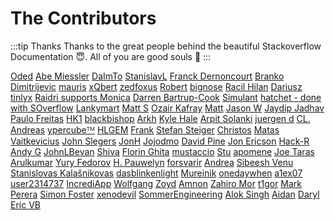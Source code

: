 # The Contributors

:::tip Thanks
Thanks to the great people behind the beautiful Stackoverflow Documentation :innocent:. All of you are good souls :100:
:::

[Oded](https://stackoverflow.com/users/1583/oded) [Abe Miessler](https://stackoverflow.com/users/226897/abe-miessler) [DaImTo](https://stackoverflow.com/users/1841839/daimto) [StanislavL](https://stackoverflow.com/users/301607/stanislavl) [Franck Dernoncourt](https://stackoverflow.com/users/395857/franck-dernoncourt) [Branko Dimitrijevic](https://stackoverflow.com/users/533120/branko-dimitrijevic) [mauris](https://stackoverflow.com/users/126039/mauris) [xQbert](https://stackoverflow.com/users/1016435/xqbert) [zedfoxus](https://stackoverflow.com/users/2554537/zedfoxus) [Robert](https://stackoverflow.com/users/1579182/robert) [bignose](https://stackoverflow.com/users/70157/bignose) [Racil Hilan](https://stackoverflow.com/users/3215948/racil-hilan) [Dariusz](https://stackoverflow.com/users/1961634/dariusz) [tinlyx](https://stackoverflow.com/users/683218/tinlyx) [Raidri supports Monica](https://stackoverflow.com/users/2610249/raidri-supports-monica) [Darren Bartrup-Cook](https://stackoverflow.com/users/4677305/darren-bartrup-cook) [Simulant](https://stackoverflow.com/users/1515052/simulant) [hatchet - done with SOverflow](https://stackoverflow.com/users/834261/hatchet-done-with-soverflow) [Lankymart](https://stackoverflow.com/users/692942/lankymart) [Matt S](https://stackoverflow.com/users/163024/matt-s) [Ozair Kafray](https://stackoverflow.com/users/365188/ozair-kafray) [Matt](https://stackoverflow.com/users/2641576/matt) [Jason W](https://stackoverflow.com/users/4154421/jason-w) [Jaydip Jadhav](https://stackoverflow.com/users/4964923/jaydip-jadhav) [Paulo Freitas](https://stackoverflow.com/users/222758/paulo-freitas) [HK1](https://stackoverflow.com/users/504958/hk1) [blackbishop](https://stackoverflow.com/users/1386551/blackbishop) [Arkh](https://stackoverflow.com/users/151758/arkh) [Kyle Hale](https://stackoverflow.com/users/32458/kyle-hale) [Arpit Solanki](https://stackoverflow.com/users/5250746/arpit-solanki) [juergen d](https://stackoverflow.com/users/575376/juergen-d) [CL.](https://stackoverflow.com/users/11654/cl) [Andreas](https://stackoverflow.com/users/5221149/andreas) [ypercubeᵀᴹ](https://stackoverflow.com/users/344949/ypercube%e1%b5%80%e1%b4%b9) [HLGEM](https://stackoverflow.com/users/9034/hlgem) [Frank](https://stackoverflow.com/users/1191259/frank) [Stefan Steiger](https://stackoverflow.com/users/155077/stefan-steiger) [Christos](https://stackoverflow.com/users/913124/christos) [Matas Vaitkevicius](https://stackoverflow.com/users/1509764/matas-vaitkevicius) [John Slegers](https://stackoverflow.com/users/1946501/john-slegers) [JonH](https://stackoverflow.com/users/168703/jonh) [Jojodmo](https://stackoverflow.com/users/2767207/jojodmo) [David Pine](https://stackoverflow.com/users/2410379/david-pine) [Jon Ericson](https://stackoverflow.com/users/1438/jon-ericson) [Hack-R](https://stackoverflow.com/users/3604745/hack-r) [Andy G](https://stackoverflow.com/users/620444/andy-g) [JohnLBevan](https://stackoverflow.com/users/361842/johnlbevan) [Shiva](https://stackoverflow.com/users/325521/shiva) [Florin Ghita](https://stackoverflow.com/users/319875/florin-ghita) [mustaccio](https://stackoverflow.com/users/1227152/mustaccio) [Stu](https://stackoverflow.com/users/414/stu) [apomene](https://stackoverflow.com/users/1000827/apomene) [Joe Taras](https://stackoverflow.com/users/2577734/joe-taras) [Arulkumar](https://stackoverflow.com/users/2451726/arulkumar) [Yury Fedorov](https://stackoverflow.com/users/4378400/yury-fedorov) [H. Pauwelyn](https://stackoverflow.com/users/4551041/h-pauwelyn) [forsvarir](https://stackoverflow.com/users/592182/forsvarir) [Andrea](https://stackoverflow.com/users/909742/andrea) [Sibeesh Venu](https://stackoverflow.com/users/5550507/sibeesh-venu) [Stanislovas Kalašnikovas](https://stackoverflow.com/users/4609360/stanislovas-kala%c5%a1nikovas) [dasblinkenlight](https://stackoverflow.com/users/335858/dasblinkenlight) [Mureinik](https://stackoverflow.com/users/2422776/mureinik) [onedaywhen](https://stackoverflow.com/users/15354/onedaywhen) [a1ex07](https://stackoverflow.com/users/232403/a1ex07) [user2314737](https://stackoverflow.com/users/2314737/user2314737) [IncrediApp](https://stackoverflow.com/users/829407/incrediapp) [Wolfgang](https://stackoverflow.com/users/1979340/wolfgang) [Zoyd](https://stackoverflow.com/users/3528562/zoyd) [Amnon](https://stackoverflow.com/users/1860089/amnon) [Zahiro Mor](https://stackoverflow.com/users/4700149/zahiro-mor) [t1gor](https://stackoverflow.com/users/1847769/t1gor) [Mark Perera](https://stackoverflow.com/users/6574064/mark-perera) [Simon Foster](https://stackoverflow.com/users/26111/simon-foster) [xenodevil](https://stackoverflow.com/users/98804/xenodevil) [SommerEngineering](https://stackoverflow.com/users/2258393/sommerengineering) [Alok Singh](https://stackoverflow.com/users/3955698/alok-singh) [Aidan](https://stackoverflow.com/users/1980414/aidan) [Daryl](https://stackoverflow.com/users/204285/daryl) [Eric VB](https://stackoverflow.com/users/4915654/eric-vb) 